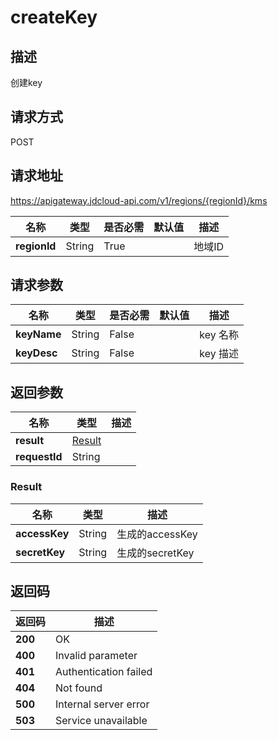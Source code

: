 # createKey


## 描述
创建key

## 请求方式
POST

## 请求地址
https://apigateway.jdcloud-api.com/v1/regions/{regionId}/kms

|名称|类型|是否必需|默认值|描述|
|---|---|---|---|---|
|**regionId**|String|True| |地域ID|

## 请求参数
|名称|类型|是否必需|默认值|描述|
|---|---|---|---|---|
|**keyName**|String|False| |key 名称|
|**keyDesc**|String|False| |key 描述|


## 返回参数
|名称|类型|描述|
|---|---|---|
|**result**|[Result](createkey#result)| |
|**requestId**|String| |

### <div id="result">Result</div>
|名称|类型|描述|
|---|---|---|
|**accessKey**|String|生成的accessKey|
|**secretKey**|String|生成的secretKey|

## 返回码
|返回码|描述|
|---|---|
|**200**|OK|
|**400**|Invalid parameter|
|**401**|Authentication failed|
|**404**|Not found|
|**500**|Internal server error|
|**503**|Service unavailable|
